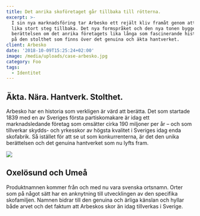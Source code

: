 ```yaml
---
title: Det anrika skoföretaget går tillbaka till rötterna.
excerpt: >-
  I sin nya marknadsföring tar Arbesko ett rejält kliv framåt genom att ta ett
  lika stort steg tillbaka. Det nya formspråket och den nya tonen bygger på
  berättelsen om det anrika företagets lika långa som fascinerande historia. Och
  på den stolthet som finns över det genuina och äkta hantverket.
client: Arbesko
date: '2018-10-09T15:25:24+02:00'
image: /media/uploads/case-arbesko.jpg
category: Foo
tags:
  - Identitet
---
```


## Äkta. Nära. Hantverk. Stolthet.

Arbesko har en historia som verkligen är värd att berätta. Det som startade 1839 med en av Sveriges första partiskomakare är idag ett marknadsledande företag som omsätter cirka 190 miljoner per år – och som tillverkar skydds- och yrkesskor av högsta kvalitet i Sveriges idag enda skofabrik. Så istället för att se ut som konkurrenterna, är det den unika berättelsen och det genuina hantverket som nu lyfts fram.

![](/media/uploads/case-arbesko.jpg)

## Oxelösund och Umeå

Produktnamnen kommer från och med nu vara svenska ortsnamn. Orter som på något sätt har en anknytning till utvecklingen av den specifika skofamiljen. Namnen bidrar till den genuina och ärliga känslan och hyllar både arvet och det faktum att Arbeskos skor än idag tillverkas i Sverige.
